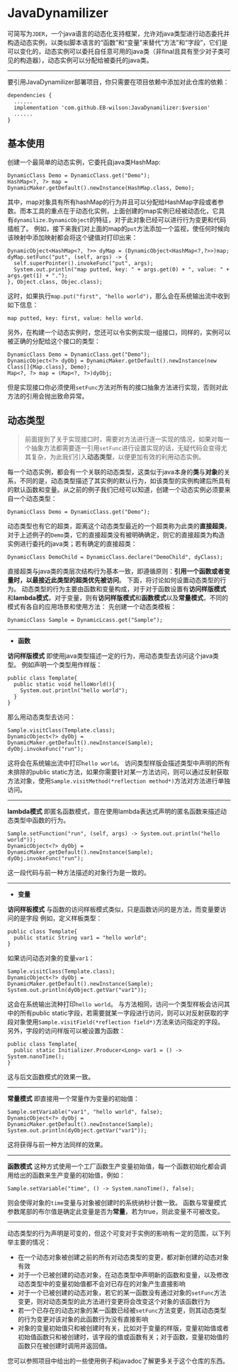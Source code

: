 # JavaDynamilizer
可简写为`JDER`，一个java语言的动态化支持框架，允许对java类型进行动态委托并构造动态实例，以类似脚本语言的“函数”和“变量”来替代“方法”和“字段”，它们是可以变化的，动态实例可以委托自任意可用的java类（非final且具有至少对子类可见的构造器），动态实例可以分配给被委托的java类。
****
要引用JavaDynamilizer部署项目，你只需要在项目依赖中添加对此仓库的依赖：

    dependencies {
      ......
	  implementation 'com.github.EB-wilson:JavaDynamilizer:$version'
      ......
	}

## 基本使用
创建一个最简单的动态实例，它委托自java类HashMap:

    DynamicClass Demo = DynamicClass.get("Demo");
    HashMap<?, ?> map = DynamicMaker.getDefault().newInstance(HashMap.class, Demo);

其中，map对象具有所有hashMap的行为并且可以分配给HashMap字段或者参数。而本工具的重点在于动态化实例，上面创建的map实例已经被动态化，它具有`dynamilize.DynamicObject`的特征，对于此对象已经可以进行行为变更和代码插桩了。
例如，接下来我们对上面的map的`put`方法添加一个监视，使任何时候向该映射中添加映射都会将这个键值对打印出来：

    DynamicObject<HashMap<?, ?>> dyMap = (DynamicObject<HashMap<?,?>>)map;
    dyMap.setFunc("put", (self, args) -> {
      self.superPointer().invokeFunc("put", args);
      System.out.println("map putted, key: " + args.get(0) + ", value: " + args.get(1) + ".");
    }, Object.class, Objec.class);

这时，如果执行`map.put("first", "hello world")`，那么会在系统输出流中收到如下信息：

    map putted, key: first, value: hello world.

另外，在构建一个动态实例时，您还可以令实例实现一组接口，同样的，实例可以被正确的分配给这个接口的类型：

    DynamicClass Demo = DynamicClass.get("Demo");
    DynamicObject<?> dyObj = DynamicMaker.getDefault().newInstance(new Class[]{Map.class}, Demo);
    Map<?, ?> map = (Map<?, ?>)dyObj;

但是实现接口你必须使用`setFunc`方法对所有的接口抽象方法进行实现，否则对此方法的引用会抛出致命异常。

## 动态类型

> 前面提到了关于实现接口时，需要对方法进行逐一实现的情况，如果对每一个抽象方法都需要逐一引用`setFunc`进行设置实现的话，无疑代码会变得尤其复杂，为此我们引入**动态类型**，以便更加有效的利用动态实例。

每一个动态实例，都会有一个关联的动态类型，这类似于java本身的**类**与**对象**的关系，不同的是，动态类型描述了其实例的默认行为，如该类型的实例构建后所具有的默认函数和变量。从之前的例子我们已经可以知道，创建一个动态实例必须要来自一个动态类型：

    DynamicClass Demo = DynamicClass.get("Demo");

动态类型也有它的超类，距离这个动态类型最近的一个超类称为此类的**直接超类**，对于上述例子的`Demo`类，它的直接超类没有被明确确定，则它的直接超类为构造实例进行委托的java类；若有确定的直接超类：

    DynamicClass DemoChild = DynamicClass.declare("DemoChild", dyClass);

直接超类与java类的类层次结构行为基本一致，即遵循原则：**引用一个函数或者变量时，以最接近此类型的超类优先被访问**。
下面，将讨论如何设置动态类型的行为。
动态类型的行为主要由函数和变量构成，对于对于函数设置有**访问样版模式**和**lambda模式**，对于变量，则有**访问样版模式**和**函数模式**以及**常量模式**，不同的模式有各自的应用场景和使用方法：
先创建一个动态类模板：

    DynamicClass Sample = DynamicLcass.get("Sample");
****
- **函数**

**访问样版模式**
即使用java类型描述一定的行为，用动态类型去访问这个java类型。
例如声明一个类型用作样版：

    public class Template{
      public static void helloWorld(){
        System.out.println("hello world");
      }
    }

那么用动态类型去访问：

    Sample.visitClass(Template.class);
    DynamicObject<?> dyObj = DynamicMaker.getDefault().newInstance(Sample);
    dyObj.invokeFunc("run");

这将会在系统输出流中打印`hello world`。
访问类型样版会描述类型中声明的所有未排除的public static方法，如果你需要针对某一方法访问，则可以通过反射获取方法对象，使用`Sample.visitMethod(*reflection method*)`方法对方法进行单独访问。
****
**lambda模式**
即匿名函数模式，意在使用lambda表达式声明的匿名函数来描述动态类型中函数的行为。

    Sample.setFunction("run", (self, args) -> System.out.println("hello world"));
    DynamicObject<?> dyObj = DynamicMaker.getDefault().newInstance(Sample);
    dyObj.invokeFunc("run");

这一段代码与前一种方法描述的对象行为是一致的。
****
- **变量**

**访问样板模式**
与函数的访问样板模式类似，只是函数访问的是方法，而变量要访问的是字段
例如，定义样板类型：

    public class Template{
      public static String var1 = "hello world";
    }

如果访问动态对象的变量`var1`：

    Sample.visitClass(Template.class);
    DynamicObject<?> dyObj = DynamicMaker.getDefault().newInstance(Sample);
    System.out.println(dyObject.getVar("var1"));

这会在系统输出流种打印`hello world`。
与方法相同，访问一个类型样板会访问其中的所有public static字段，若需要就某一字段进行访问，则可以对反射获取的字段对象使用`Sample.visitField(*reflection field*)`方法来访问指定的字段。
另外，字段的访问样版可以被设置为函数：

    public class Template{
      public static Initializer.Producer<Long> var1 = () -> System.nanoTime();
    }

这与后文函数模式的效果一致。
****
**常量模式**
即直接用一个常量作为变量的初始值：

    Sample.setVariable("var1", "hello world", false);
    DynamicObject<?> dyObj = DynamicMaker.getDefault().newInstance(Sample);
    System.out.println(dyObject.getVar("var1"));

这将获得与前一种方法同样的效果。
****
**函数模式**
这种方式使用一个工厂函数生产变量初始值，每一个函数初始化都会调用给出的函数来生产变量的初始值，例如：

    Sample.setVariable("time", () -> System.nanoTime(), false);

则会使得对象的`time`变量与对象被创建时的系统纳秒计数一致。
函数与常量模式参数尾部的布尔值是确定此变量是否为**常量**，若为true，则此变量不可被改变。
****
动态类型的行为声明是可变的，但这个可变对于实例的影响有一定的范围，以下列举主要的情况：
- 在一个动态对象被创建之前的所有对动态类型的变更，都对新创建的动态对象有效
- 对于一个已被创建的动态对象，在动态类型中声明新的函数和变量，以及修改动态类型中的变量初始值都不会对已存在的对象产生直接影响
- 对于一个已被创建的动态对象，若它的某一函数没有通过对象的`setFunc`方法变更，则对动态类型的此方法进行变更将会改变这个对象的该函数行为
- 若一个已存在的动态对象的某一函数已经被`setFunc`方法变更，则其动态类型的行为变更对该对象的此函数行为没有直接影响
- 对象的变量初始值只和被创建时有关，比如对于变量的样版，变量初始值或者初始值函数只和被创建时，该字段的值或函数有关；对于函数，变量初始值的函数只在被创建时调用并返回值。

您可以参照项目中给出的一些使用例子和javadoc了解更多关于这个仓库的东西。
